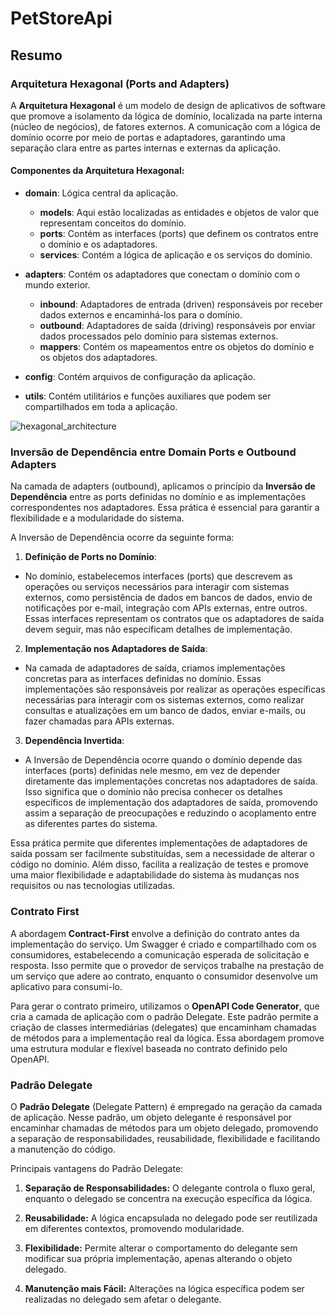 # PetStoreApi

## Resumo

### Arquitetura Hexagonal (Ports and Adapters)

A **Arquitetura Hexagonal** é um modelo de design de aplicativos de software que promove a isolamento da lógica de domínio, localizada na parte interna (núcleo de negócios), de fatores externos. A comunicação com a lógica de domínio ocorre por meio de portas e adaptadores, garantindo uma separação clara entre as partes internas e externas da aplicação.

#### Componentes da Arquitetura Hexagonal:

- **domain**: Lógica central da aplicação.
  - **models**: Aqui estão localizadas as entidades e objetos de valor que representam conceitos do domínio.
  - **ports**: Contém as interfaces (ports) que definem os contratos entre o domínio e os adaptadores.
  - **services**: Contém a lógica de aplicação e os serviços do domínio.

- **adapters**: Contém os adaptadores que conectam o domínio com o mundo exterior.
  - **inbound**: Adaptadores de entrada (driven) responsáveis por receber dados externos e encaminhá-los para o domínio.
  - **outbound**: Adaptadores de saída (driving) responsáveis por enviar dados processados pelo domínio para sistemas
    externos.
  - **mappers**: Contém os mapeamentos entre os objetos do domínio e os objetos dos adaptadores.

- **config**: Contém arquivos de configuração da aplicação.

- **utils**: Contém utilitários e funções auxiliares que podem ser compartilhados em toda a aplicação.

![hexagonal_architecture](https://github.com/murilohenzo/mono-to-micro/assets/28688721/467e9210-2584-4204-96e0-f4d8a36e9e78)

### Inversão de Dependência entre Domain Ports e Outbound Adapters

Na camada de adapters (outbound), aplicamos o princípio da **Inversão de Dependência** entre as ports definidas no
domínio e as implementações correspondentes nos adaptadores. Essa prática é essencial para garantir a flexibilidade e a
modularidade do sistema.

A Inversão de Dependência ocorre da seguinte forma:

1. **Definição de Ports no Domínio**:

- No domínio, estabelecemos interfaces (ports) que descrevem as operações ou serviços necessários para interagir com
  sistemas externos, como persistência de dados em bancos de dados, envio de notificações por e-mail, integração com
  APIs externas, entre outros. Essas interfaces representam os contratos que os adaptadores de saída devem seguir, mas
  não especificam detalhes de implementação.

2. **Implementação nos Adaptadores de Saída**:

- Na camada de adaptadores de saída, criamos implementações concretas para as interfaces definidas no domínio. Essas
  implementações são responsáveis por realizar as operações específicas necessárias para interagir com os sistemas
  externos, como realizar consultas e atualizações em um banco de dados, enviar e-mails, ou fazer chamadas para APIs
  externas.

3. **Dependência Invertida**:

- A Inversão de Dependência ocorre quando o domínio depende das interfaces (ports) definidas nele mesmo, em vez de
  depender diretamente das implementações concretas nos adaptadores de saída. Isso significa que o domínio não precisa
  conhecer os detalhes específicos de implementação dos adaptadores de saída, promovendo assim a separação de
  preocupações e reduzindo o acoplamento entre as diferentes partes do sistema.

Essa prática permite que diferentes implementações de adaptadores de saída possam ser facilmente substituídas, sem a
necessidade de alterar o código no domínio. Além disso, facilita a realização de testes e promove uma maior
flexibilidade e adaptabilidade do sistema às mudanças nos requisitos ou nas tecnologias utilizadas.
### Contrato First

A abordagem **Contract-First** envolve a definição do contrato antes da implementação do serviço. Um Swagger é criado e compartilhado com os consumidores, estabelecendo a comunicação esperada de solicitação e resposta. Isso permite que o provedor de serviços trabalhe na prestação de um serviço que adere ao contrato, enquanto o consumidor desenvolve um aplicativo para consumi-lo.

Para gerar o contrato primeiro, utilizamos o **OpenAPI Code Generator**, que cria a camada de aplicação com o padrão Delegate. Este padrão permite a criação de classes intermediárias (delegates) que encaminham chamadas de métodos para a implementação real da lógica. Essa abordagem promove uma estrutura modular e flexível baseada no contrato definido pelo OpenAPI.

### Padrão Delegate

O **Padrão Delegate** (Delegate Pattern) é empregado na geração da camada de aplicação. Nesse padrão, um objeto delegante é responsável por encaminhar chamadas de métodos para um objeto delegado, promovendo a separação de responsabilidades, reusabilidade, flexibilidade e facilitando a manutenção do código.

Principais vantagens do Padrão Delegate:

1. **Separação de Responsabilidades:** O delegante controla o fluxo geral, enquanto o delegado se concentra na execução específica da lógica.
  
2. **Reusabilidade:** A lógica encapsulada no delegado pode ser reutilizada em diferentes contextos, promovendo modularidade.
  
3. **Flexibilidade:** Permite alterar o comportamento do delegante sem modificar sua própria implementação, apenas alterando o objeto delegado.

4. **Manutenção mais Fácil:** Alterações na lógica específica podem ser realizadas no delegado sem afetar o delegante.
